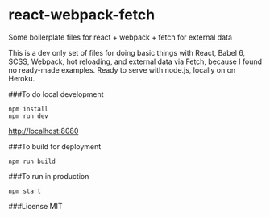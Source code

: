 # react-webpack-fetch
Some boilerplate files for react + webpack + fetch for external data

This is a dev only set of files for doing basic things with React, Babel 6, SCSS, Webpack, hot reloading, and external data via Fetch, because I found no ready-made examples. Ready to serve with node.js, locally on on Heroku. 

###To do local development
```
npm install
npm run dev
```
[http://localhost:8080](http://localhost:8080)

###To build for deployment
```
npm run build
```

###To run in production
```
npm start
```

###License
MIT
